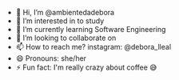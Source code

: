 - 👋 Hi, I’m @ambientedadebora
- 👀 I’m interested in to study
- 🌱 I’m currently learning Software Engineering
- 💞️ I’m looking to collaborate on
- 📫 How to reach me? instagram: @debora_lleal
- 😄 Pronouns: she/her
- ⚡ Fun fact: I'm really crazy about coffee &#128517;

<!---
ambientedadebora/ambientedadebora is a ✨ special ✨ repository because its `README.md` (this file) appears on your GitHub profile.
You can click the Preview link to take a look at your changes.
--->
